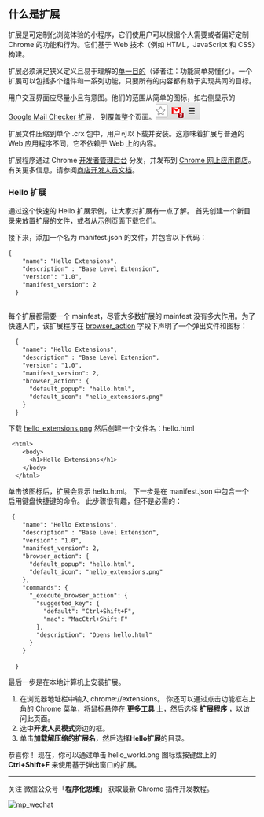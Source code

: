 ## 什么是扩展

扩展是可定制化浏览体验的小程序，它们使用户可以根据个人需要或者偏好定制 Chrome 的功能和行为。它们基于 Web 技术（例如 HTML，JavaScript 和 CSS）构建。

扩展必须满足狭义定义且易于理解的[单一目的](https://developer.chrome.com/extensions/single_purpose)（译者注：功能简单易懂化）。一个扩展可以包括多个组件和一系列功能，只要所有的内容都有助于实现共同的目标。

用户交互界面应尽量小且有意图。他们的范围从简单的图标，如右侧显示的 [Google Mail Checker 扩展](https://developer.chrome.com/samples#google-mail-checker)， 到[覆盖](https://developer.chrome.com/extensions/override)整个页面。![gmail-smal](./assets/gmail-small.png)

扩展文件压缩到单个 .crx 包中，用户可以下载并安装。这意味着扩展与普通的 Web 应用程序不同，它不依赖于 Web 上的内容。

扩展程序通过 Chrome [开发者管理后台](https://chrome.google.com/webstore/developer/dashboard) 分发，并发布到 [Chrome 网上应用商店](http://chrome.google.com/webstore)。有关更多信息，请参阅[商店开发人员文档](https://developer.chrome.com/webstore)。

### Hello 扩展

通过这个快速的 Hello 扩展示例，让大家对扩展有一点了解。 首先创建一个新目录来放置扩展的文件，或者从[示例页面](https://developer.chrome.com/extensions/samples#search:hello)下载它们。

接下来，添加一个名为 manifest.json 的文件，并包含以下代码：

```
{
    "name": "Hello Extensions",
    "description" : "Base Level Extension",
    "version": "1.0",
    "manifest_version": 2
  }  
  
```

每个扩展都需要一个 mainfest，尽管大多数扩展的 mainfest 没有多大作用。为了快速入门，该扩展程序在 [browser_action](./browser_action.md) 字段下声明了一个弹出文件和图标：

```
  {
    "name": "Hello Extensions",
    "description" : "Base Level Extension",
    "version": "1.0",
    "manifest_version": 2,
    "browser_action": {
      "default_popup": "hello.html",
      "default_icon": "hello_extensions.png"
    }
  }
```

下载 [hello_extensions.png](.assets/hello_extensions.png) 然后创建一个文件名：hello.html

```
 <html>
    <body>
      <h1>Hello Extensions</h1>
    </body>
  </html>

```

单击该图标后，扩展会显示 hello.html。 下一步是在 manifest.json 中包含一个启用键盘快捷键的命令。 此步骤很有趣，但不是必需的：

```
 {
    "name": "Hello Extensions",
    "description" : "Base Level Extension",
    "version": "1.0",
    "manifest_version": 2,
    "browser_action": {
      "default_popup": "hello.html",
      "default_icon": "hello_extensions.png"
    },
    "commands": {
      "_execute_browser_action": {
        "suggested_key": {
          "default": "Ctrl+Shift+F",
          "mac": "MacCtrl+Shift+F"
        },
        "description": "Opens hello.html"
      }
    }
  
  }
```

最后一步是在本地计算机上安装扩展。

1. 在浏览器地址栏中输入 chrome://extensions。 你还可以通过点击功能框右上角的 Chrome 菜单，将鼠标悬停在 **更多工具** 上，然后选择 **扩展程序** ，以访问此页面。
2. 选中**开发人员模式**旁边的框。
3. 单击**加载解压缩的扩展名**，然后选择**Hello扩展**的目录。


恭喜你！ 现在，你可以通过单击 hello_world.png 图标或按键盘上的 **Ctrl+Shift+F** 来使用基于弹出窗口的扩展。



-------

关注 微信公众号「**程序化思维**」 获取最新 Chrome 插件开发教程。

![mp_wechat](/mp1.png)


